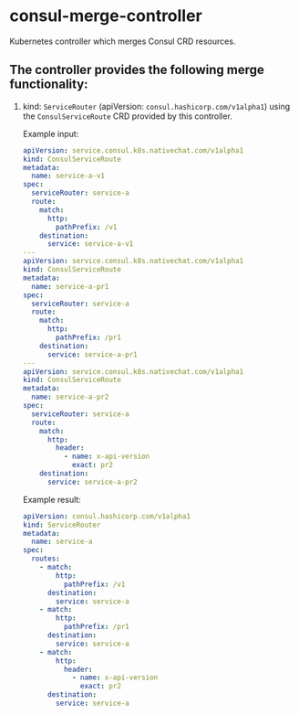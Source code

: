 # consul-merge-controller
Kubernetes controller which merges Consul CRD resources.

## The controller provides the following merge functionality:
1. kind: `ServiceRouter` (apiVersion: `consul.hashicorp.com/v1alpha1`) using the `ConsulServiceRoute` CRD provided by this controller.

    Example input:
    ```YAML
    apiVersion: service.consul.k8s.nativechat.com/v1alpha1
    kind: ConsulServiceRoute
    metadata:
      name: service-a-v1
    spec:
      serviceRouter: service-a
      route:
        match:
          http:
            pathPrefix: /v1
        destination:
          service: service-a-v1
    ---
    apiVersion: service.consul.k8s.nativechat.com/v1alpha1
    kind: ConsulServiceRoute
    metadata:
      name: service-a-pr1
    spec:
      serviceRouter: service-a
      route:
        match:
          http:
            pathPrefix: /pr1
        destination:
          service: service-a-pr1
    ---
    apiVersion: service.consul.k8s.nativechat.com/v1alpha1
    kind: ConsulServiceRoute
    metadata:
      name: service-a-pr2
    spec:
      serviceRouter: service-a
      route:
        match:
          http:
            header:
              - name: x-api-version
                exact: pr2
        destination:
          service: service-a-pr2
    ```
    Example result:
    ```YAML
    apiVersion: consul.hashicorp.com/v1alpha1
    kind: ServiceRouter
    metadata:
      name: service-a
    spec:
      routes:
        - match:
            http:
              pathPrefix: /v1
          destination:
            service: service-a
        - match:
            http:
              pathPrefix: /pr1
          destination:
            service: service-a
        - match:
            http:
              header:
                - name: x-api-version
                  exact: pr2
          destination:
            service: service-a
    ```
